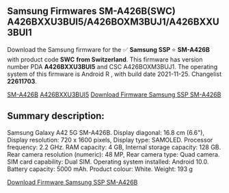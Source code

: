 <h2>Samsung Firmwares SM-A426B(SWC) A426BXXU3BUI5/A426BOXM3BUJ1/A426BXXU3BUI1</h2>
Download the Samsung firmware for the ✅ <strong>Samsung SSP </strong> ⭐ <strong>SM-A426B</strong> with product code <strong>SWC</strong> <strong> from Switzerland</strong>. This firmware has version number PDA <strong>A426BXXU3BUI5</strong> and CSC A426BOXM3BUJ1. The operating system of this firmware is Android R , with build date 2021-11-25. Changelist <strong>22611703</strong>.


[SM-A426B](https://samfirm.shop/samsung/model/SM-A426B)
[A426BXXU3BUI5](https://samfirm.shop/samsung/pda/A426BXXU3BUI5)
[Download Firmware Samsung SSP SM-A426B](https://samfirm.shop/samsung/firmware/477756)
<h2>Summary description:</h2>
<p>Samsung Galaxy A42 5G SM-A426B. Display diagonal: 16.8 cm (6.6"), Display resolution: 720 x 1600 pixels, Display type: SAMOLED. Processor frequency: 2.2 GHz. RAM capacity: 4 GB, Internal storage capacity: 128 GB. Rear camera resolution (numeric): 48 MP, Rear camera type: Quad camera. SIM card capability: Dual SIM. Operating system installed: Android 10.0. Battery capacity: 5000 mAh. Product colour: White. Weight: 193 g</p>


[Download Firmware Samsung SSP SM-A426B](https://samfirm.shop/samsung/firmware/477756)
